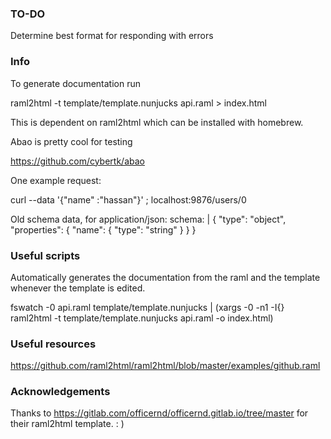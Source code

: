 ### TO-DO

Determine best format for responding with errors

### Info

To generate documentation run

raml2html -t template/template.nunjucks api.raml > index.html

This is dependent on raml2html which can be installed with homebrew.

Abao is pretty cool for testing

https://github.com/cybertk/abao

One example request:

curl --data '{"name" :"hassan"}' \;
localhost:9876/users/0


Old schema data, for
application/json:
  schema: |
    {
      "type": "object",
      "properties": {
        "name": {
          "type": "string"
        }
      }
    }

### Useful scripts

Automatically generates the documentation from the raml and the template whenever the template is edited.

fswatch -0 api.raml template/template.nunjucks   | (xargs -0 -n1 -I{} raml2html -t template/template.nunjucks api.raml -o index.html)

### Useful resources

https://github.com/raml2html/raml2html/blob/master/examples/github.raml

### Acknowledgements

Thanks to https://gitlab.com/officernd/officernd.gitlab.io/tree/master for their raml2html template. : )
